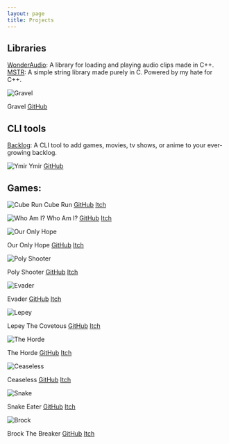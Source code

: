 ```yaml
---
layout: page
title: Projects
---
```


## Libraries

[WonderAudio](https://github.com/MohamedAG2002/WonderAudio): A library for loading and playing audio clips made in C++.
[MSTR](https://github.com/MohamedAG2002/MSTR): A simple string library made purely in C. Powered by my hate for C++.

![Gravel](https://mohamedag2002.github.io/assets/img/gravel.png "A minimalist game framework built with GLFW and OpenGL. Brought to you by C++.")

Gravel [GitHub](https://github.com/MohamedAG2002/Gravel)

## CLI tools

[Backlog](http://github.com/MohamedAG2002/Backlog): A CLI tool to add games, movies, tv shows, or anime to your ever-growing backlog.

![Ymir](https://mohamedag2002.github.io/assets/img/ymir.png "A lightweight, simple, Linux-based C++ project generator. It's a CLI but there is a GUI version as well.")
Ymir [GitHub](http://github.com/MohamedAG2002/Ymir)

## Games:
![Cube Run](https://mohamedag2002.github.io/assets/img/cube_run-3.png "A minimal 3D endless runner made entirely from scratch using OpenGL and C++")
Cube Run [GitHub](http://github.com/MohamedAG2002/CubeRun) [Itch](https://mohamedag.itch.io/cube-run) 

![Who Am I?](https://mohamedag2002.github.io/assets/img/who-am-i.png "A linear story-based 2D side-scroller made with Raylib.")
Who Am I? [GitHub](http://github.com/MohamedAG2002/WhoAmI) [Itch](https://mohamedag.itch.io/who-am-i)

![Our Only Hope](https://mohamedag2002.github.io/assets/img/our-only-hope.png "A medieval peasant trying to defend his village from waves of zombies with only a spear.")

Our Only Hope [GitHub](http://github.com/MohamedAG2002/OurOnlyHope) [Itch](https://mohamedag.itch.io/our-only-hope) 

![Poly Shooter](https://mohamedag2002.github.io/assets/img/poly-shooter-1.png "An arcade space shooter made in SDL and C++.")

Poly Shooter [GitHub](http://github.com/MohamedAG2002/PolyShooter) [Itch](https://mohamedag.itch.io/poly-shooter) 

![Evader](https://mohamedag2002.github.io/assets/img/evader.png "A 2D game where you have to evade cars to not get killed. Powerded by Godot.")

Evader [GitHub](http://github.com/MohamedAG2002/Evader) [Itch](https://mohamedag.itch.io/evader)

![Lepey](https://mohamedag2002.github.io/assets/img/lepey.png "A game using the totally wrong and unrealistic Irish stereotype of a small drunk green leprechaun. Made using MonoGame and C#.")

Lepey The Covetous [GitHub](http://github.com/MohamedAG2002/Lepey-The-Covetous) [Itch](https://mohamedag.itch.io/lepey-the-covetous)

![The Horde](https://mohamedag2002.github.io/assets/img/horde.png "A 2D top-down zombie shooter made in MonoGame and C#.")

The Horde [GitHub](http://github.com/MohamedAG2002/The-Horde) [Itch](https://mohamedag.itch.io/the-horde)

![Ceaseless](https://mohamedag2002.github.io/assets/img/ceaseless.png "A simple 2D endless runner made in Raylib and C++.")

Ceaseless [GitHub](http://github.com/MohamedAG2002/Ceaseless) [Itch](https://mohamedag.itch.io/ceaseless)

![Snake](https://mohamedag2002.github.io/assets/img/snake.png "A simple Snake clone with the game library SFML and C++.")

Snake Eater [GitHub](http://github.com/MohamedAG2002/Snake-Eater) [Itch](https://mohamedag.itch.io/snake-eater)

![Brock](https://mohamedag2002.github.io/assets/img/brock.png "A Breakout clone made in SFML and C++.")

Brock The Breaker [GitHub](http://github.com/MohamedAG2002/Brock-The-Breaker) [Itch](https://mohamedag.itch.io/brock-the-breaker)
